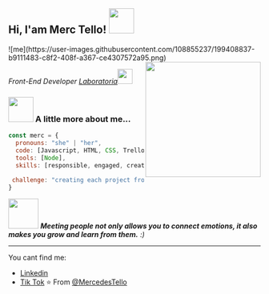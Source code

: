 <h2> Hi, I'am Merc Tello! <img src="https://media.giphy.com/media/mGcNjsfWAjY5AEZNw6/giphy.gif" width="50"></h2>
![me](https://user-images.githubusercontent.com/108855237/199408837-b9111483-c8f2-408f-a367-ce4307572a95.png)

<img align='right' src="https://media.giphy.com/media/LMcB8XospGZO8UQq87/giphy.gif" width="230">
<p><em>Front-End Developer <a href="http://www.unb.br">Laboratoria</a><img src="https://media.giphy.com/media/fYSnHlufseco8Fh93Z/giphy.gif" width="30"> 
</em></p>


### <img src="https://media.giphy.com/media/qKltgF7Aw515K/giphy.gif" width="50"> A little more about me...  

```javascript
const merc = {
  pronouns: "she" | "her",
  code: [Javascript, HTML, CSS, Trello, Figma, Git, Github, SCRUM, Slack],
  tools: [Node],
  skills: [responsible, engaged, creative, collaborative, initiative, leadership, productivity]
  
 challenge: "creating each project from the beginning and being able to investigate and learn, will always be new challenges"
}
```

<img src="https://media.giphy.com/media/LnQjpWaON8nhr21vNW/giphy.gif" width="60"> <em><b>Meeting people not only allows you to connect emotions, it also makes you grow and learn from them.</b> :)</em>

---
You cant find me:
- [Linkedin](www.linkedin.com/in/mercedes-tello-españa)
- [Tik Tok](https://www.tiktok.com/@la_gorda_programadora)
⭐️ From [@MercedesTello](https://github.com/MercedesTello)

